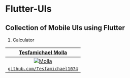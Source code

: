 # Flutter-UIs
## Collection of Mobile UIs using Flutter

1. Calculator 

| <a href="http://github.com/Tesfamichael1074" target="_blank">**Tesfamichael Molla**</a> 
| :---: 
| [![Molla](https://lh3.googleusercontent.com/w9KiKaaHmZmAyZP0SFMQWlKF2DtWPAdSnWfaujsnfuiGMcjQ_wW-8Fe0RsnPrcO-fT7j5XPJZg=w237-h437-no)](http://fvcproductions.com)    
| <a href="http://github.com/Tesfamichael1074" target="_blank">`github.com/Tesfamichael1074`</a> 

